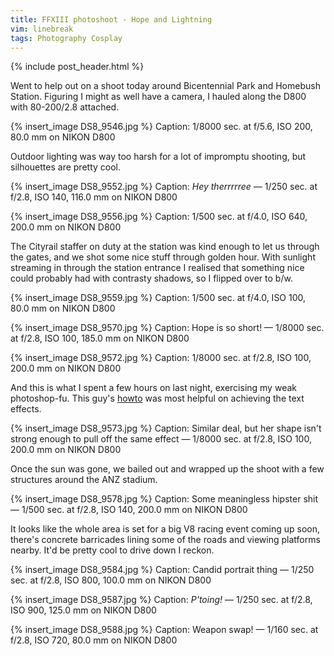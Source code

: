 ```yaml
---
title: FFXIII photoshoot - Hope and Lightning
vim: linebreak
tags: Photography Cosplay
---
```


{% include post_header.html %}

Went to help out on a shoot today around Bicentennial Park and Homebush Station. Figuring I might as well have a camera, I hauled along the D800 with 80-200/2.8 attached.

{% insert_image DS8_9546.jpg %}
Caption: 1/8000 sec. at f/5.6, ISO 200, 80.0 mm on NIKON D800

Outdoor lighting was way too harsh for a lot of impromptu shooting, but silhouettes are pretty cool.

{% insert_image DS8_9552.jpg %}
Caption: *Hey therrrrree* — 1/250 sec. at f/2.8, ISO 140, 116.0 mm on NIKON D800

{% insert_image DS8_9556.jpg %}
Caption: 1/500 sec. at f/4.0, ISO 640, 200.0 mm on NIKON D800

The Cityrail staffer on duty at the station was kind enough to let us through the gates, and we shot some nice stuff through golden hour. With sunlight streaming in through the station entrance I realised that something nice could probably had with contrasty shadows, so I flipped over to b/w.

{% insert_image DS8_9559.jpg %}
Caption: 1/500 sec. at f/4.0, ISO 100, 80.0 mm on NIKON D800

{% insert_image DS8_9570.jpg %}
Caption: Hope is so short! — 1/8000 sec. at f/2.8, ISO 100, 185.0 mm on NIKON D800

{% insert_image DS8_9572.jpg %}
Caption: 1/8000 sec. at f/2.8, ISO 100, 200.0 mm on NIKON D800

And this is what I spent a few hours on last night, exercising my weak photoshop-fu. This guy's [howto](http://www.nextgenupdate.com/forums/call-duty-modern-warfare-2-discussion/95400-mw2-font.html) was most helpful on achieving the text effects.

{% insert_image DS8_9573.jpg %}
Caption: Similar deal, but her shape isn't strong enough to pull off the same effect — 1/8000 sec. at f/2.8, ISO 100, 200.0 mm on NIKON D800

Once the sun was gone, we bailed out and wrapped up the shoot with a few structures around the ANZ stadium.

{% insert_image DS8_9578.jpg %}
Caption: Some meaningless hipster shit — 1/500 sec. at f/2.8, ISO 140, 200.0 mm on NIKON D800

It looks like the whole area is set for a big V8 racing event coming up soon, there's concrete barricades lining some of the roads and viewing platforms nearby. It'd be pretty cool to drive down I reckon.

{% insert_image DS8_9584.jpg %}
Caption: Candid portrait thing — 1/250 sec. at f/2.8, ISO 800, 100.0 mm on NIKON D800

{% insert_image DS8_9587.jpg %}
Caption: *P'toing!* — 1/250 sec. at f/2.8, ISO 900, 125.0 mm on NIKON D800

{% insert_image DS8_9588.jpg %}
Caption: Weapon swap! — 1/160 sec. at f/2.8, ISO 720, 80.0 mm on NIKON D800

